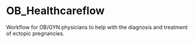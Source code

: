 # OB_Healthcareflow

Workflow for OB/GYN physicians to help with the diagnosis and treatment of ectopic pregnancies.

